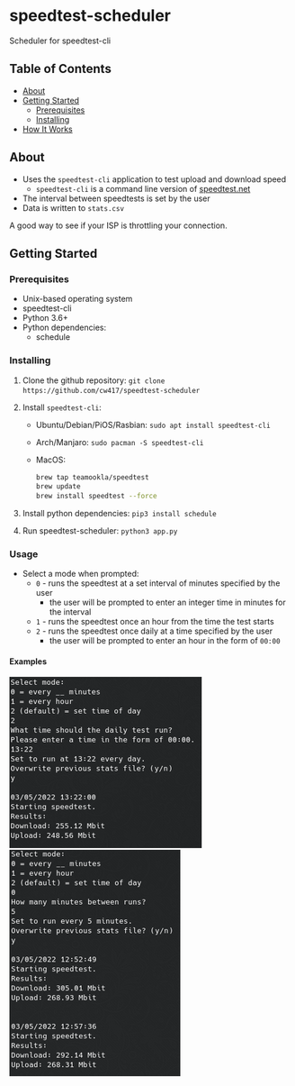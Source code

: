 # speedtest-scheduler

Scheduler for speedtest-cli

## Table of Contents

- [About](#about)
- [Getting Started](#getting-started)
  - [Prerequisites](#prerequisites)
  - [Installing](#installing)
- [How It Works](#how-it-works)

## About

- Uses the `speedtest-cli` application to test upload and download speed
  - `speedtest-cli` is a command line version of [speedtest.net](https://www.speedtest.net/apps/cli)
- The interval between speedtests is set by the user
- Data is written to `stats.csv`

A good way to see if your ISP is throttling your connection.

## Getting Started

### Prerequisites

- Unix-based operating system
- speedtest-cli
- Python 3.6+
- Python dependencies:
  - schedule

### Installing

1) Clone the github repository: `git clone https://github.com/cw417/speedtest-scheduler`

2) Install `speedtest-cli`:

    - Ubuntu/Debian/PiOS/Rasbian: `sudo apt install speedtest-cli`

    - Arch/Manjaro: `sudo pacman -S speedtest-cli`

    - MacOS:

      ```zsh
      brew tap teamookla/speedtest
      brew update
      brew install speedtest --force
      ```

3) Install python dependencies: `pip3 install schedule`

4) Run speedtest-scheduler: `python3 app.py`

### Usage

- Select a mode when prompted:
  - `0` - runs the speedtest at a set interval of minutes specified by the user
    - the user will be prompted to enter an integer time in minutes for the interval
  - `1` - runs the speedtest once an hour from the time the test starts
  - `2` - runs the speedtest once daily at a time specified by the user
    - the user will be prompted to enter an hour in the form of `00:00`

#### Examples

![running-program-2](./img/run2.png)
![running-program](./img/run0.png)
